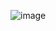 ![image](https://github.com/RamyaJohn-GITHUB/TrackerJet/assets/148195072/112120d6-12e6-4ea9-bd44-78fd6ae5cd95)
